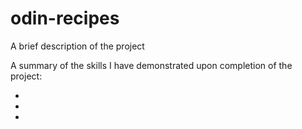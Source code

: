 # odin-recipes

A brief description of the project

A summary of the skills I have demonstrated upon completion of the project:

- 
- 
- 

